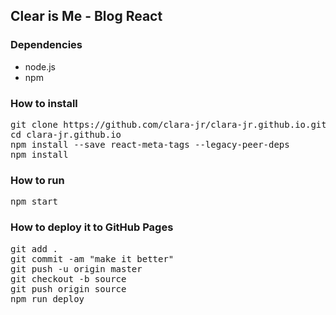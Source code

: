 ## Clear is Me - Blog React

### Dependencies

- node.js
- npm

### How to install

<pre>
git clone https://github.com/clara-jr/clara-jr.github.io.git
cd clara-jr.github.io
npm install --save react-meta-tags --legacy-peer-deps
npm install
</pre>

### How to run

<pre>
npm start
</pre>

### How to deploy it to GitHub Pages

<pre>
git add .
git commit -am "make it better"
git push -u origin master
git checkout -b source
git push origin source
npm run deploy
</pre>
